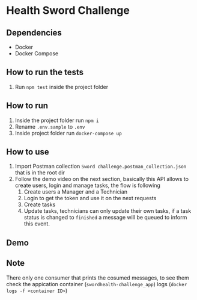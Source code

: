 # Health Sword Challenge

## Dependencies

- Docker
- Docker Compose

## How to run the tests

1. Run `npm test` inside the project folder

## How to run

1. Inside the project folder run `npm i`
2. Rename `.env.sample` to `.env`
3. Inside project folder run `docker-compose up`

## How to use

1. Import Postman collection `Sword challenge.postman_collection.json` that is in the root dir
2. Follow the demo video on the next section, basically this API allows to create users, login and manage tasks, the flow is following
   1. Create users a Manager and a Technician
   2. Login to get the token and use it on the next requests
   3. Create tasks
   4. Update tasks, technicians can only update their own tasks, if a task status is changed to `finished` a message will be queued to inform this event.

## Demo

## Note

There only one consumer that prints the cosumed messages, to see them check the appication container (`swordhealth-challenge_app`) logs (`docker logs -f <container ID>`)
